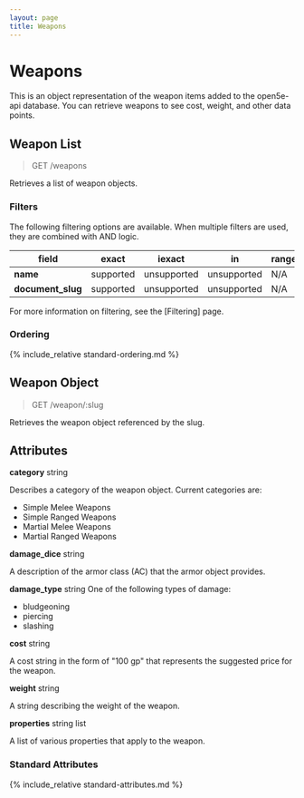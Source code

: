 ```yaml
---
layout: page
title: Weapons
---
```


# Weapons
This is an object representation of the weapon items added to the open5e-api database. You can retrieve weapons to see cost, weight, and other data points.

## Weapon List
> GET /weapons

Retrieves a list of weapon objects.

### Filters
The following filtering options are available. When multiple filters are used, they are combined with AND logic.

| field | exact | iexact | in | range | icontains |
|---|---|---|---|---|---|
|  **name** | supported  | unsupported | unsupported | N/A | unsupported |
|  **document_slug** | supported  | unsupported | unsupported | N/A | unsupported |

For more information on filtering, see the [Filtering] page.

### Ordering
{% include_relative standard-ordering.md %}

## Weapon Object
> GET /weapon/:slug

Retrieves the weapon object referenced by the slug.

## Attributes
**category** string

Describes a category of the weapon object. Current categories are: 
* Simple Melee Weapons
* Simple Ranged Weapons
* Martial Melee Weapons
* Martial Ranged Weapons

**damage_dice** string 

A description of the armor class (AC) that the armor object provides.

**damage_type** string
One of the following types of damage:
* bludgeoning
* piercing
* slashing

**cost** string

A cost string in the form of "100 gp" that represents the suggested price for the weapon.

**weight** string

A string describing the weight of the weapon.

**properties** string list

A list of various properties that apply to the weapon.

### Standard Attributes
{% include_relative standard-attributes.md %}